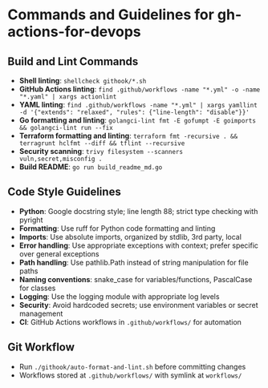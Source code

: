 # Commands and Guidelines for gh-actions-for-devops

## Build and Lint Commands
- **Shell linting**: `shellcheck githook/*.sh`
- **GitHub Actions linting**: `find .github/workflows -name "*.yml" -o -name "*.yaml" | xargs actionlint`
- **YAML linting**: `find .github/workflows -name "*.yml" | xargs yamllint -d '{"extends": "relaxed", "rules": {"line-length": "disable"}}'`
- **Go formatting and linting**: `golangci-lint fmt -E gofumpt -E goimports && golangci-lint run --fix`
- **Terraform formatting and linting**: `terraform fmt -recursive . && terragrunt hclfmt --diff && tflint --recursive`
- **Security scanning**: `trivy filesystem --scanners vuln,secret,misconfig .`
- **Build README**: `go run build_readme_md.go`

## Code Style Guidelines
- **Python**: Google docstring style; line length 88; strict type checking with pyright
- **Formatting**: Use ruff for Python code formatting and linting
- **Imports**: Use absolute imports, organized by stdlib, 3rd party, local
- **Error handling**: Use appropriate exceptions with context; prefer specific over general exceptions
- **Path handling**: Use pathlib.Path instead of string manipulation for file paths
- **Naming conventions**: snake_case for variables/functions, PascalCase for classes
- **Logging**: Use the logging module with appropriate log levels
- **Security**: Avoid hardcoded secrets; use environment variables or secret management
- **CI**: GitHub Actions workflows in `.github/workflows/` for automation

## Git Workflow
- Run `./githook/auto-format-and-lint.sh` before committing changes
- Workflows stored at `.github/workflows/` with symlink at `workflows/`
